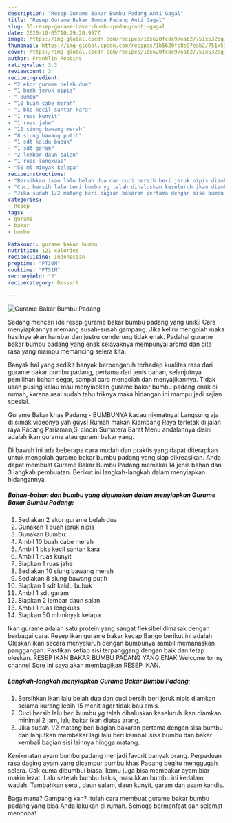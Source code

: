```yaml
---
description: "Resep Gurame Bakar Bumbu Padang Anti Gagal"
title: "Resep Gurame Bakar Bumbu Padang Anti Gagal"
slug: 55-resep-gurame-bakar-bumbu-padang-anti-gagal
date: 2020-10-05T10:29:20.957Z
image: https://img-global.cpcdn.com/recipes/1b5620fc8e97eab2/751x532cq70/gurame-bakar-bumbu-padang-foto-resep-utama.jpg
thumbnail: https://img-global.cpcdn.com/recipes/1b5620fc8e97eab2/751x532cq70/gurame-bakar-bumbu-padang-foto-resep-utama.jpg
cover: https://img-global.cpcdn.com/recipes/1b5620fc8e97eab2/751x532cq70/gurame-bakar-bumbu-padang-foto-resep-utama.jpg
author: Franklin Robbins
ratingvalue: 3.3
reviewcount: 3
recipeingredient:
- "2 ekor gurame belah dua"
- "1 buah jeruk nipis"
- " Bumbu"
- "10 buah cabe merah"
- "1 bks kecil santan kara"
- "1 ruas kunyit"
- "1 ruas jahe"
- "10 siung bawang merah"
- "8 siung bawang putih"
- "1 sdt kaldu bubuk"
- "1 sdt garam"
- "2 lembar daun salan"
- "1 ruas lengkuas"
- "50 ml minyak kelapa"
recipeinstructions:
- "Bersihkan ikan lalu belah dua dan cuci bersih beri jeruk nipis diamkan selama kurang lebih 15 menit agar tidak bau amis."
- "Cuci bersih lalu beri bumbu yg telah dihaluskan keseluruh ikan diamkan minimal 2 jam, lalu bakar ikan diatas arang."
- "Jika sudah 1/2 matang beri bagian bakaran pertama dengan sisa bumbu dan lanjutkan membakar lagi lalu beri kembali sisa bumbu dan bakar kembali bagian sisi lainnya hingga matang."
categories:
- Resep
tags:
- gurame
- bakar
- bumbu

katakunci: gurame bakar bumbu 
nutrition: 121 calories
recipecuisine: Indonesian
preptime: "PT30M"
cooktime: "PT51M"
recipeyield: "2"
recipecategory: Dessert

---
```



![Gurame Bakar Bumbu Padang](https://img-global.cpcdn.com/recipes/1b5620fc8e97eab2/751x532cq70/gurame-bakar-bumbu-padang-foto-resep-utama.jpg)

Sedang mencari ide resep gurame bakar bumbu padang yang unik? Cara menyiapkannya memang susah-susah gampang. Jika keliru mengolah maka hasilnya akan hambar dan justru cenderung tidak enak. Padahal gurame bakar bumbu padang yang enak selayaknya mempunyai aroma dan cita rasa yang mampu memancing selera kita.

Banyak hal yang sedikit banyak berpengaruh terhadap kualitas rasa dari gurame bakar bumbu padang, pertama dari jenis bahan, selanjutnya pemilihan bahan segar, sampai cara mengolah dan menyajikannya. Tidak usah pusing kalau mau menyiapkan gurame bakar bumbu padang enak di rumah, karena asal sudah tahu triknya maka hidangan ini mampu jadi sajian spesial.

Gurame Bakar khas Padang - BUMBUNYA kacau nikmatnya! Langsung aja di simak videonya yah guys! Rumah makan Kiambang Raya terletak di jalan raya Padang Pariaman,Si cincin Sumatera Barat Menu andalannya disini adalah ikan gurame atau gurami bakar yang.


Di bawah ini ada beberapa cara mudah dan praktis yang dapat diterapkan untuk mengolah gurame bakar bumbu padang yang siap dikreasikan. Anda dapat membuat Gurame Bakar Bumbu Padang memakai 14 jenis bahan dan 3 langkah pembuatan. Berikut ini langkah-langkah dalam menyiapkan hidangannya.

<!--inarticleads1-->

##### Bahan-bahan dan bumbu yang digunakan dalam menyiapkan Gurame Bakar Bumbu Padang:

1. Sediakan 2 ekor gurame belah dua
1. Gunakan 1 buah jeruk nipis
1. Gunakan  Bumbu:
1. Ambil 10 buah cabe merah
1. Ambil 1 bks kecil santan kara
1. Ambil 1 ruas kunyit
1. Siapkan 1 ruas jahe
1. Sediakan 10 siung bawang merah
1. Sediakan 8 siung bawang putih
1. Siapkan 1 sdt kaldu bubuk
1. Ambil 1 sdt garam
1. Siapkan 2 lembar daun salan
1. Ambil 1 ruas lengkuas
1. Siapkan 50 ml minyak kelapa


Ikan gurame adalah satu protein yang sangat fleksibel dimasak dengan berbagai cara. Resep ikan gurame bakar kecap Bango berikut ini adalah Oleskan ikan secara menyeluruh dengan bumbunya sambil memanaskan panggangan. Pastikan setiap sisi terpanggang dengan baik dan tetap oleskan. RESEP IKAN BAKAR BUMBU PADANG YANG ENAK Welcome to my channel Sore ini saya akan membagikan RESEP IKAN. 

<!--inarticleads2-->

##### Langkah-langkah menyiapkan Gurame Bakar Bumbu Padang:

1. Bersihkan ikan lalu belah dua dan cuci bersih beri jeruk nipis diamkan selama kurang lebih 15 menit agar tidak bau amis.
1. Cuci bersih lalu beri bumbu yg telah dihaluskan keseluruh ikan diamkan minimal 2 jam, lalu bakar ikan diatas arang.
1. Jika sudah 1/2 matang beri bagian bakaran pertama dengan sisa bumbu dan lanjutkan membakar lagi lalu beri kembali sisa bumbu dan bakar kembali bagian sisi lainnya hingga matang.


Kenikmatan ayam bumbu padang menjadi favorit banyak orang. Perpaduan rasa daging ayam yang dicampur bumbu khas Padang begitu menggugah selera. Gak cuma dibumbui biasa, kamu juga bisa membakar ayam biar makin lezat. Lalu setelah bumbu halus, masukkan bumbu ini kedalam wadah. Tambahkan serai, daun salam, daun kunyit, garam dan asam kandis. 

Bagaimana? Gampang kan? Itulah cara membuat gurame bakar bumbu padang yang bisa Anda lakukan di rumah. Semoga bermanfaat dan selamat mencoba!
